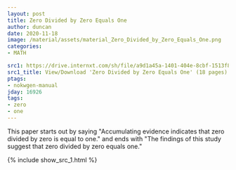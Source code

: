 ```yaml
---
layout: post
title: Zero Divided by Zero Equals One
author: duncan
date: 2020-11-18
image: /material/assets/material_Zero_Divided_by_Zero_Equals_One.png
categories:
- MATH

src1: https://drive.internxt.com/sh/file/a9d1a45a-1401-404e-8cbf-1513f8a88ffc/eb9c18eed02a729ff964472bac5e1de8165d32526a98f0f0a750ef160f8dbfa7
src1_title: View/Download 'Zero Divided by Zero Equals One' (18 pages)
ptags:
- nokwgen-manual
jday: 16926
tags:
- zero
- one
---
```


This paper starts out by saying "Accumulating evidence indicates that zero divided by zero is equal to one." and ends with "The findings of this study suggest that zero divided by zero equals one."  

<!--more-->

{% include show_src_1.html %}

